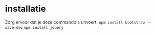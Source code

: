 # installatie
Zorg ervoor dat je deze commando's uitvoert:
`npm install bootstrap --save-dev`
`npm install jquery`
